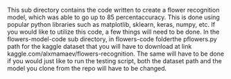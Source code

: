 This sub directory contains the code written to create a flower recognition model, which was able to go up to 85 percentaccuracy. This is done using popular python libraries such as matplotlib, sklearn, keras, numpy, etc. If you would like to utilize this code, a few things will need to be done. In the flowers-model-code sub directory, in flowers-code folderthe pflowers.py path for the kaggle dataset that you will have to download at link kaggle.com/alxmamaev/flowers-recognition. The same will have to be done if you would just like to run the testing script, both the dataset path and the model you clone from the repo will have to be changed. 
